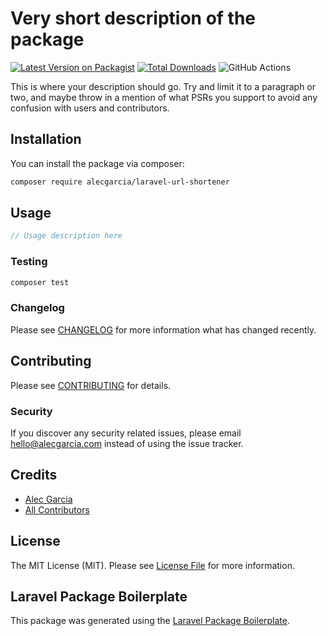 # Very short description of the package

[![Latest Version on Packagist](https://img.shields.io/packagist/v/alecgarcia/laravel-url-shortener.svg?style=flat-square)](https://packagist.org/packages/alecgarcia/laravel-url-shortener)
[![Total Downloads](https://img.shields.io/packagist/dt/alecgarcia/laravel-url-shortener.svg?style=flat-square)](https://packagist.org/packages/alecgarcia/laravel-url-shortener)
![GitHub Actions](https://github.com/alecgarcia/laravel-url-shortener/actions/workflows/main.yml/badge.svg)

This is where your description should go. Try and limit it to a paragraph or two, and maybe throw in a mention of what PSRs you support to avoid any confusion with users and contributors.

## Installation

You can install the package via composer:

```bash
composer require alecgarcia/laravel-url-shortener
```

## Usage

```php
// Usage description here
```

### Testing

```bash
composer test
```

### Changelog

Please see [CHANGELOG](CHANGELOG.md) for more information what has changed recently.

## Contributing

Please see [CONTRIBUTING](CONTRIBUTING.md) for details.

### Security

If you discover any security related issues, please email hello@alecgarcia.com instead of using the issue tracker.

## Credits

-   [Alec Garcia](https://github.com/alecgarcia)
-   [All Contributors](../../contributors)

## License

The MIT License (MIT). Please see [License File](LICENSE.md) for more information.

## Laravel Package Boilerplate

This package was generated using the [Laravel Package Boilerplate](https://laravelpackageboilerplate.com).
